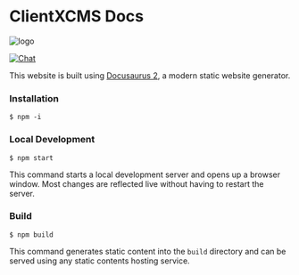 # ClientXCMS Docs
![logo](https://clientxcms.com/Themes/CLIENTXCMS/images/CLIENTXCMS/ClientXDark.png)

[![Chat](https://img.shields.io/discord/620000044191449108?color=7289da&label=Discord&logo=discord&logoColor=fff&style=flat-square)](https://clientxcms.com/ref/discord)

This website is built using [Docusaurus 2](https://docusaurus.io/), a modern static website generator.

### Installation

```
$ npm -i
```

### Local Development

```
$ npm start
```

This command starts a local development server and opens up a browser window. Most changes are reflected live without having to restart the server.

### Build

```
$ npm build
```

This command generates static content into the `build` directory and can be served using any static contents hosting service.
